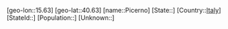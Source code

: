 ﻿---
location: [40.63,15.63]
type: City
tags:
- geo/City


SpocWebEntityId: 33361
isDeleted: false
confidential: public

---
[geo-lon::15.63]
[geo-lat::40.63]
[name::Picerno]
[State::]
[Country::[Italy](geo/Continent/Europe/Italy.md)]
[StateId::]
[Population::]
[Unknown::]

